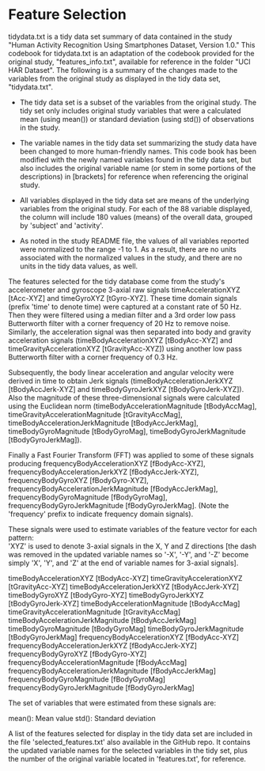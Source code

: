 Feature Selection 
=================

tidydata.txt is a tidy data set summary of data contained in the study "Human Activity Recognition Using Smartphones Dataset, Version 1.0."  This codebook for tidydata.txt is an adaptation of the codebook provided for the original study, "features_info.txt", available for reference in the folder "UCI HAR Dataset". The following is a summary of the changes made to the variables from the original study as displayed in the tidy data set, "tidydata.txt".

- The tidy data set is a subset of the variables from the original study.  The tidy set only includes original study variables that were a calculated mean (using mean()) or standard deviation (using std()) of observations in the study.

- The variable names in the tidy data set summarizing the study data have been changed to more human-friendly names.  This code book has been modified with the newly named variables found in the tidy data set, but also includes the original variable name (or stem in some portions of the descriptions) in [brackets] for reference when referencing the original study.

- All variables displayed in the tidy data set are means of the underlying variables from the original study.  For each of the 88 variable displayed, the column will include 180 values (means) of the overall data, grouped by 'subject' and 'activity'.

- As noted in the study README file, the values of all variables reported were normalized to the range -1 to 1. As a result, there are no units associated with the normalized values in the study, and there are no units in the tidy data values, as well.


The features selected for the tidy database come from the study's accelerometer and gyroscope 3-axial raw signals timeAccelerationXYZ [tAcc-XYZ] and timeGyroXYZ [tGyro-XYZ]. These time domain signals (prefix 'time' to denote time) were captured at a constant rate of 50 Hz. Then they were filtered using a median filter and a 3rd order low pass Butterworth filter with a corner frequency of 20 Hz to remove noise. Similarly, the acceleration signal was then separated into body and gravity acceleration signals (timeBodyAccelerationXYZ [tBodyAcc-XYZ] and timeGravityAccelerationXYZ [tGravityAcc-XYZ]) using another low pass Butterworth filter with a corner frequency of 0.3 Hz. 

Subsequently, the body linear acceleration and angular velocity were derived in time to obtain Jerk signals (timeBodyAccelerationJerkXYZ [tBodyAccJerk-XYZ] and timeBodyGyroJerkXYZ [tBodyGyroJerk-XYZ]). Also the magnitude of these three-dimensional signals were calculated using the Euclidean norm (timeBodyAccelerationMagnitude [tBodyAccMag], timeGravityAccelerationMagnitude [tGravityAccMag], timeBodyAccelerationJerkMagnitude [tBodyAccJerkMag], timeBodyGyroMagnitude [tBodyGyroMag], timeBodyGyroJerkMagnitude [tBodyGyroJerkMag]). 

Finally a Fast Fourier Transform (FFT) was applied to some of these signals producing frequencyBodyAccelerationXYZ [fBodyAcc-XYZ], frequencyBodyAccelerationJerkXYZ [fBodyAccJerk-XYZ], frequencyBodyGyroXYZ [fBodyGyro-XYZ], frequencyBodyAccelerationJerkMagnitude [fBodyAccJerkMag], frequencyBodyGyroMagnitude [fBodyGyroMag], frequencyBodyGyroJerkMagnitude [fBodyGyroJerkMag]. (Note the 'frequency' prefix to indicate frequency domain signals). 

These signals were used to estimate variables of the feature vector for each pattern:  
'XYZ' is used to denote 3-axial signals in the X, Y and Z directions [the dash was removed in the updated variable names so '-X', '-Y', and '-Z' become simply 'X', 'Y', and 'Z' at the end of variable names for 3-axial signals].

timeBodyAccelerationXYZ			[tBodyAcc-XYZ]
timeGravityAccelerationXYZ		[tGravityAcc-XYZ]
timeBodyAccelerationJerkXYZ		[tBodyAccJerk-XYZ]
timeBodyGyroXYZ				[tBodyGyro-XYZ]
timeBodyGyroJerkXYZ			[tBodyGyroJerk-XYZ]
timeBodyAccelerationMagnitude		[tBodyAccMag]
timeGravityAccelerationMagnitude	[tGravityAccMag]
timeBodyAccelerationJerkMagnitude	[tBodyAccJerkMag]
timeBodyGyroMagnitude			[tBodyGyroMag]
timeBodyGyroJerkMagnitude		[tBodyGyroJerkMag]
frequencyBodyAccelerationXYZ		[fBodyAcc-XYZ]
frequencyBodyAccelerationJerkXYZ	[fBodyAccJerk-XYZ]
frequencyBodyGyroXYZ			[fBodyGyro-XYZ]
frequencyBodyAccelerationMagnitude	[fBodyAccMag]
frequencyBodyAccelerationJerkMagnitude	[fBodyAccJerkMag]
frequencyBodyGyroMagnitude		[fBodyGyroMag]
frequencyBodyGyroJerkMagnitude		[fBodyGyroJerkMag]

The set of variables that were estimated from these signals are: 

mean(): Mean value
std(): Standard deviation

A list of the features selected for display in the tidy data set are included in the
file 'selected_features.txt' also available in the GitHub repo.  It contains the updated variable names for the selected variables in the tidy set, plus the number of the original variable located in 'features.txt', for reference.